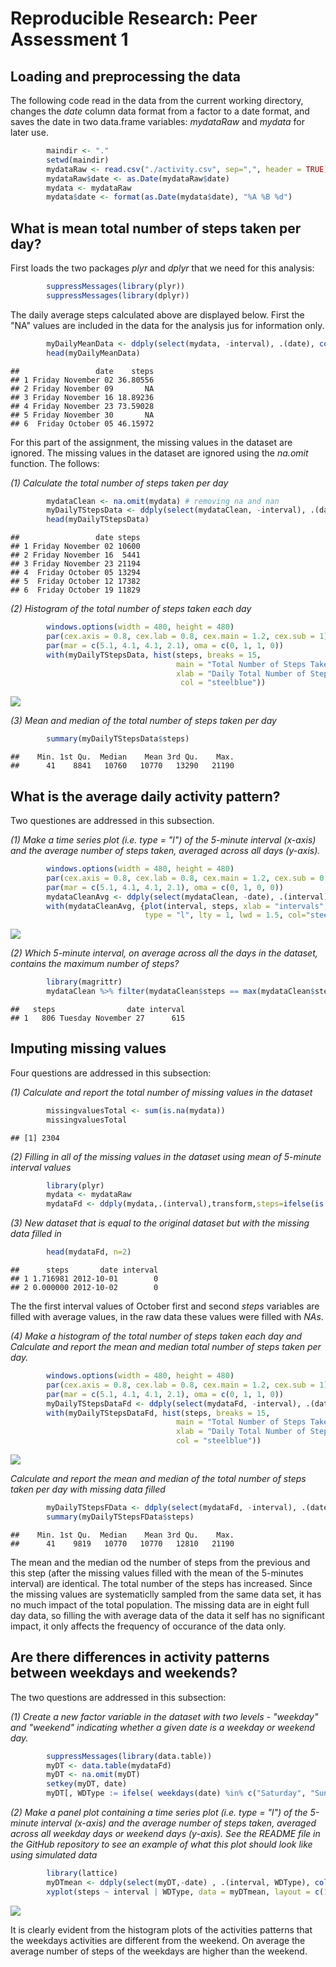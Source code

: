 # Reproducible Research: Peer Assessment 1


## Loading and preprocessing the data

The following code read in the data from the current working directory, changes the 
*date* column data format from a factor to a date format, and saves the date in two 
data.frame variables: *mydataRaw* and *mydata* for later use.


```r
        maindir <- "."
        setwd(maindir)
        mydataRaw <- read.csv("./activity.csv", sep=",", header = TRUE)
        mydataRaw$date <- as.Date(mydataRaw$date)
        mydata <- mydataRaw
        mydata$date <- format(as.Date(mydata$date), "%A %B %d")
```


## What is mean total number of steps taken per day?
First loads the two packages *plyr* and *dplyr* that we need for this analysis:


```r
        suppressMessages(library(plyr))
        suppressMessages(library(dplyr))
```

The daily average steps calculated above are displayed below. First the "NA" values are included in the data for the analysis jus for information only.


```r
        myDailyMeanData <- ddply(select(mydata, -interval), .(date), colwise(mean))
        head(myDailyMeanData)
```

```
##                 date    steps
## 1 Friday November 02 36.80556
## 2 Friday November 09       NA
## 3 Friday November 16 18.89236
## 4 Friday November 23 73.59028
## 5 Friday November 30       NA
## 6  Friday October 05 46.15972
```


For this part of the assignment, the missing values in the dataset are ignored. The missing values in the dataset are ignored using the *na.omit* function. The follows:

*(1) Calculate the total number of steps taken per day*


```r
        mydataClean <- na.omit(mydata) # removing na and nan  
        myDailyTStepsData <- ddply(select(mydataClean, -interval), .(date), colwise(sum))         
        head(myDailyTStepsData)
```

```
##                 date steps
## 1 Friday November 02 10600
## 2 Friday November 16  5441
## 3 Friday November 23 21194
## 4  Friday October 05 13294
## 5  Friday October 12 17382
## 6  Friday October 19 11829
```


*(2) Histogram of the total number of steps taken each day*


```r
        windows.options(width = 480, height = 480)
        par(cex.axis = 0.8, cex.lab = 0.8, cex.main = 1.2, cex.sub = 1)
        par(mar = c(5.1, 4.1, 4.1, 2.1), oma = c(0, 1, 1, 0))
        with(myDailyTStepsData, hist(steps, breaks = 15,
                                     main = "Total Number of Steps Taken Each Day", 
                                     xlab = "Daily Total Number of Steps(-)", 
                                      col = "steelblue"))
```

![](PA1_template_files/figure-html/unnamed-chunk-5-1.png) 

*(3) Mean and median of the total number of steps taken per day*
        

```r
        summary(myDailyTStepsData$steps)
```

```
##    Min. 1st Qu.  Median    Mean 3rd Qu.    Max. 
##      41    8841   10760   10770   13290   21190
```

  
## What is the average daily activity pattern?
Two questiones are addressed in this subsection.

*(1) Make a time series plot (i.e. type = "l") of the 5-minute interval (x-axis) and the average number of steps taken, averaged across all days (y-axis).*
        

```r
        windows.options(width = 480, height = 480)
        par(cex.axis = 0.8, cex.lab = 0.8, cex.main = 1.2, cex.sub = 0.8)
        par(mar = c(5.1, 4.1, 4.1, 2.1), oma = c(0, 1, 0, 0))
        mydataCleanAvg <- ddply(select(mydataClean, -date), .(interval), colwise(mean))
        with(mydataCleanAvg, {plot(interval, steps, xlab = "intervals", ylab = "Number of Steps (-)",  
                              type = "l", lty = 1, lwd = 1.5, col="steelblue")})
```

![](PA1_template_files/figure-html/unnamed-chunk-7-1.png) 


*(2) Which 5-minute interval, on average across all the days in the dataset, contains the maximum number of steps?*


```r
        library(magrittr)
        mydataClean %>% filter(mydataClean$steps == max(mydataClean$steps)) %>% print
```

```
##   steps                date interval
## 1   806 Tuesday November 27      615
```



## Imputing missing values
Four questions are addressed in this subsection:

*(1) Calculate and report the total number of missing values in the dataset*


```r
        missingvaluesTotal <- sum(is.na(mydata))
        missingvaluesTotal
```

```
## [1] 2304
```


*(2) Filling in all of the missing values in the dataset using mean of 5-minute interval values*


```r
        library(plyr)
        mydata <- mydataRaw
        mydataFd <- ddply(mydata,.(interval),transform,steps=ifelse(is.na(steps),mean(steps,na.rm=TRUE),steps))
```


*(3) New dataset that is equal to the original dataset but with the missing data filled in*

```r
        head(mydataFd, n=2)
```

```
##      steps       date interval
## 1 1.716981 2012-10-01        0
## 2 0.000000 2012-10-02        0
```
The the first interval values of October first and second *steps* variables are filled with average values, in the raw data these values were filled with *NAs*.


*(4) Make a histogram of the total number of steps taken each day and Calculate and report the mean and median total number of steps taken per day.*


```r
        windows.options(width = 480, height = 480)
        par(cex.axis = 0.8, cex.lab = 0.8, cex.main = 1.2, cex.sub = 1)
        par(mar = c(5.1, 4.1, 4.1, 2.1), oma = c(0, 1, 1, 0))
        myDailyTStepsDataFd <- ddply(select(mydataFd, -interval), .(date), colwise(sum))
        with(myDailyTStepsDataFd, hist(steps, breaks = 15,
                                     main = "Total Number of Steps Taken Each Day with Missing Data Filled", 
                                     xlab = "Daily Total Number of Steps(-)", 
                                     col = "steelblue"))
```

![](PA1_template_files/figure-html/unnamed-chunk-12-1.png) 

*Calculate and report the mean and median of the total number of steps taken per day with missing data filled*


```r
        myDailyTStepsFData <- ddply(select(mydataFd, -interval), .(date), colwise(sum)) 
        summary(myDailyTStepsFData$steps)
```

```
##    Min. 1st Qu.  Median    Mean 3rd Qu.    Max. 
##      41    9819   10770   10770   12810   21190
```

The mean and the median od the number of steps from the previous and this step (after the missing values filled with the mean of the 5-minutes interval) are identical. The total number of the steps has increased. Since the missing values are systematiclly sampled from the same data set, it has no much impact of the total population. The missing data are in eight full day data, so filling the with average data of the data it self has no significant impact, it only affects the frequency of occurance of the data only.  


## Are there differences in activity patterns between weekdays and weekends?
The two questions are addressed in this subsection:

*(1) Create a new factor variable in the dataset with two levels - "weekday" and "weekend" indicating whether a given date is a weekday or weekend day.*


```r
        suppressMessages(library(data.table))
        myDT <- data.table(mydataFd)
        myDT <- na.omit(myDT)
        setkey(myDT, date)
        myDT[, WDType := ifelse( weekdays(date) %in% c("Saturday", "Sunday"), "weekday", "weekend"), by=date]
```


*(2) Make a panel plot containing a time series plot (i.e. type = "l") of the 5-minute interval (x-axis) and the average number of steps taken, averaged across all weekday days or weekend days (y-axis). See the README file in the GitHub repository to see an example of what this plot should look like using simulated data*
        

```r
        library(lattice)
        myDTmean <- ddply(select(myDT,-date) , .(interval, WDType), colwise(mean))
        xyplot(steps ~ interval | WDType, data = myDTmean, layout = c(1, 2), type='l', col='steelblue')
```

![](PA1_template_files/figure-html/unnamed-chunk-15-1.png) 

It is clearly evident from the histogram plots of the activities patterns that the weekdays activities are different from the weekend. On average the average number of steps of the weekdays are higher than the weekend.

